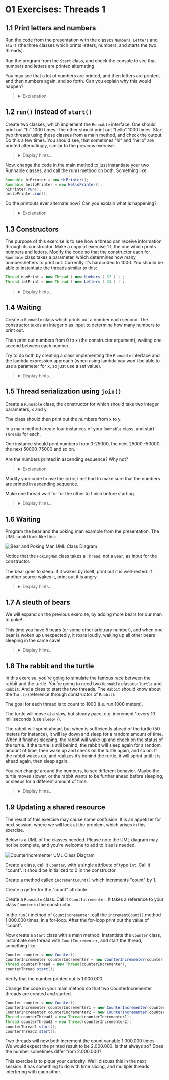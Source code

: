 # 01 Exercises: Threads 1

## 1.1 Print letters and numbers

Run the code from the presentation with the classes `Numbers`, `Letters` and `Start` (the three classes which prints letters, numbers, and starts the two threads).

Run the program from the `Start` class, and check the console to see that numbers and letters are printed alternating.

You may see that a lot of numbers are printed, and then letters are printed, and then numbers again, and so forth. Can you explain why this would happen?

<blockquote>
<details>
<summary>Explanation</summary>
  <p>The time scheduler assigns time to a single thread for an amount of time. We have no control over this, and the amount of time might vary for each execution of the program. As such, sometimes we might see many numbers in a row before letter, or vice versa. And other times only a few numbers before letters are printed, or vice versa.</p>
</details>
</blockquote>

## 1.2 `run()` instead of `start()`

Create two classes, which implement the `Runnable` interface. One should print out “hi” 1000 times. The other should print out “hello” 1000 times. Start two threads using these classes from a main method, and check the output. Do this a few times. You should see, that sometimes “hi” and “hello” are printed alternatingly, similar to the previous exercise.

<blockquote>
<details>
<summary>Display hints...</summary>
<p>Printing out "hi" and "hello" 1000 times should be trivial (use any type of loop). To create a class that implements <code>Runnable</code> simply ensure that you put your logic for printing 1000 times into the <code>.run()</code> method of that class.</p>
<details>
<summary>Display solution...</summary>

```java
public class HiPrinter implements Runnable
{
  @Override
  public void run()
  {
    for(int i = 0; i < 1000; i++)
    {
      System.out.println("hi");
    }
  }
}

public class HelloPrinter implements Runnable
{
  @Override
  public void run()
  {
    for(int i = 0; i < 1000; i++)
    {
      System.out.println("hello");
    }
  }
}
```

```java
public class Test
{
  public static void main(String[] args)
  {
    Runnable hiPrinter = new HiPrinter();
    Runnable helloPrinter = new HelloPrinter();
    Thread thread1 = new Thread(hiPrinter);
    Thread thread2 = new Thread(helloPrinter);
    thread1.start();
    thread2.start();
  }
}
```

</details>
</details>

</blockquote>

Now, change the code in the main method to just instantiate your two Runnable classes, and call the run() method on both. Something like:

```java
Runnable hiPrinter = new HiPrinter();
Runnable helloPrinter = new HelloPrinter();
hiPrinter.run();
helloPrinter.run();
```

Do the printouts ever alternate now? Can you explain what is happening?

<blockquote>
<details>
<summary>Explanation</summary>
  <p>Remember that using <code>.run()</code> directly is no different than calling any other method.
  Therefore, no multithreading happens, and the code runs sequentially, just as expected.
  In order to use threads, remember to create a <code>Thread</code> object first</p>
</details>
</blockquote>

## 1.3 Constructors

The purpose of this exercise is to see how a thread can receive information through its constructor.
Make a copy of exercise 1.1, the one which prints numbers and letters. Modify the code so that the constructor each for `Runnable` class takes a parameter, which determines how many numbers/letters to print out. 
Currently it’s hardcoded to 1000. You should be able to instantiate the threads similar to this:
```java
Thread numPrint = new Thread ( new Numbers ( 57 ) ) ;
Thread letPrint = new Thread ( new Letters ( 33 ) ) ;
```

<blockquote>
<details>
<summary>Display hints...</summary>
<p>Introduce an integer attribute in the <code>Numbers</code> and <code>Letters</code> class and initialize it in the constructor.</p>
<details>
<summary>Display solution...</summary>

```java
public class Letters implements Runnable
{
    
    private int iterations;

    public Letters(int iterations) 
    {
        this.iterations = iterations;
    }

    @Override public void run()
    {
        while(true)
        {
            for (int i = 0; i < iterations; i++)
            {
                System.out.println((char) (i+97));
            }
        }
    }
}
```

```java
public class Numbers implements Runnable
{
    
    private int iterations;

    public Numbers(int iterations) 
    {
        this.iterations = iterations;
    }

    @Override public void run()
    {
        while(true)
        {
            for (int i = 0; i < iterations; i++)
            {
                System.out.println(i);
            }
        }
    }
}
```

```java
public class Test
{
  public static void main(String[] args)
  {
    Thread numPrint = new Thread ( new Numbers ( 57 ) ) ;
    Thread letPrint = new Thread ( new Letters ( 33 ) ) ;
    numPrint.start();
    letPrint.start();
  }
}
```

</details>
</details>

</blockquote>

## 1.4 Waiting

Create a `Runnable` class which prints out a number each second. The constructor takes an integer x as input to determine how many numbers to print out.

Then print out numbers from 0 to x (the constructor argument), waiting one second between each number.

Try to do both by creating a class implementing the `Runnable` interface and the lambda expression approach (when using lambda you won't be able to use a parameter for x, so just use a set value).

<blockquote>
<details>
<summary>Display hints...</summary>
<p>In order to wait, use the <code>Thread.sleep()</code>. This method waits a number of milliseconds given as argument.
Be aware that the method has <code>Exceptions</code> that need to be handled with <code>try/catch</code> or passed on. 

</p>
<p>To use lambda expressions, remember that it is equivalent to using an anonymous class for the <code>Thread</code> constructor. 
The constructor expects a class that implements the <code>Runnable</code> interface, and as such, you can create an implementation on the spot.</p>
<details>
<summary>Display solution...</summary>

```java
public class WaitPrinter implements Runnable
{

    private int x;

    public WaitPrinter(int x)
    {
        this.x = x;
    }

    @Override
    public void run()
    {
        for (int i = 0; i < x; i++)
        {
            System.out.println(i);
            try
            {
                Thread.sleep(1000);
            }
            catch (InterruptedException e)
            {
                e.printStackTrace();
            }
        }
    }
}
```

```java
public class Test
{
    public static void main(String[] args)
    {
        Thread waitPrinter = new Thread(new WaitPrinter(10));
        waitPrinter.start();

        // Lambda expression implementation that does the same, except it uses a set value '10' in the for loop
        Thread waitPrinterLambda = new Thread(() -> {
            for (int i = 0; i < 10; i++)
            {
                System.out.println(i);
                try
                {
                    Thread.sleep(1000);
                }
                catch (InterruptedException e)
                {
                    e.printStackTrace();
                }
            }
        });
        waitPrinterLambda.start();
    }
}
```

</details>
</details>

</blockquote>

## 1.5 Thread serialization using `join()`

Create a `Runnable` class, the constructor for which should take two integer parameters, x and y. 

The class should then print out the numbers from x to y. 

In a main method create four instances of your `Runnable` class, and start `Threads` for each. 

One instance should print numbers from 0-25000, the next 25000 -50000, the next 50000-75000 and so on.

Are the numbers printed in ascending sequence? Why not?

<blockquote>
<details>
<summary>Explanation</summary>
  <p>You are starting the 4 <code>Threads</code> at the same time. As such, they will run interchangeably instead of waiting for each other.</p>
</details>
</blockquote>

Modify your code to use the `join()` method to make sure that the numbers are printed in ascending sequence.

Make one thread wait for for the other to finish before starting.

<blockquote>
<details>
<summary>Display hints...</summary>
<p>In order to wait for one thread to finish, you need to stop the execution of the <code>main</code> method, so it doesn't start the next thread until the first one finishes.

This is exactly what the <code>join()</code> method does. The method must be invoked from somewhere, and that somewhere will then wait until the thread upon which it is called finishes.

In other words, you must start the first thread from the main method, and then immediately put the main method into wait mode, using <code>join()</code> before it starts the next thread, and so on. </p>
<details>
<summary>Display solution...</summary>

```java
public class Range implements Runnable
{

    private int x, y;

    public Range(int x, int y)
    {
        this.x = x;
        this.y = y;
    }

    @Override
    public void run()
    {
        for (int i = x; i < y; i++)
        {
            System.out.println(i);
        }
    }
}
```

```java
public class Test
{
    public static void main(String[] args) throws InterruptedException {
        Thread range1 = new Thread(new Range(0, 25000));
        Thread range2 = new Thread(new Range(25000, 50000));
        Thread range3 = new Thread(new Range(50000, 75000));
        Thread range4 = new Thread(new Range(75000, 100000));
        range1.start();
        range1.join();
        range2.start();
        range2.join();
        range3.start();
        range3.join();
        range4.start();
        range4.join();
    }
}
```

</details>
</details>

</blockquote>

## 1.6 Waiting
Program the bear and the poking man example from the presentation. The UML could look like this:

![Bear and Poking Man UML Class Diagram](https://github.com/MichaelViuff/SDJ2/blob/main/01%20Threads%201/Images/BearPokingManUML.png)

Notice that the `PokingMan` class takes a `Thread`, not a `Bear`, as input for the constructor.

The bear goes to sleep. If it wakes by itself, print out it is well-rested. If another source wakes it, print out it is angry.

<blockquote>
<details>
<summary>Display hints...</summary>
<p>Start by making the <code>Bear</code> class. The <code>run()</code> method must sleep for an amount of time, and when finished with sleeping, show that it is well-rested (print out "I am a well-rested bear" or similiar). If it isn't allowed to finish waiting (i.e. an <code>InterruptedException</code>code> is thrown</code>), show that it is angry (print out "I am an angry bear!" or similiar).

The <code>PokingMan </code></p> constructor must get the <code>Bear</code> thread as an argument. The <code>run()</code> method should sleep an amount of time, and then wake up (interrupt) the <code>Bear</code> thread.

Use different timers for the sleep of both threads and see what happens.</p>
<details>
<summary>Display solution...</summary>

```java
public class Bear implements Runnable
{
  @Override public void run()
  {
    try
    {
      Thread.sleep(3000);
      System.out.println("I am a well-rested bear");
    }
    catch (InterruptedException e)
    {
      System.out.println("I am an angry bear!");
    }
  }
}
```

```java
public class PokingMan implements Runnable
{

  private Thread bearToPoke;

  public PokingMan(Thread bearToPoke)
  {
    this.bearToPoke = bearToPoke;
  }


  @Override public void run()
  {
    try
    {
      Thread.sleep(2000); //Change this value to allow the bear to finish resting before getting poked.
      bearToPoke.interrupt();
    }
    catch (InterruptedException e)
    {
      e.printStackTrace();
    }
  }
}
```

</details>
</details>

</blockquote>

## 1.7 A sleuth of bears

We will expand on the previous exercise, by adding more bears for our man to poke!

This time you have 5 bears (or some other arbitrary number), and when one bear is woken up unexpectedly, it roars loudly, waking up all other bears sleeping in the same cave!

<blockquote>
<details>
<summary>Display hints...</summary>
<p>In order for one bear to wake all other bears, it must have a reference to their threads. This can be done in many ways, but a simple way for now is to have a class <code>Cave</code> that contains a list of bear threads. Create a <code>wakeAllBears</code> method in that class, that interrupts all sleeping threads and removes them from the list.

When a bear is awoken by being poked, let it call the <code>wakeAllBears</code> method.

Try letting the <code>PokingMan</code> wake up different bears and confirm that everyone wakes up!

</p>
<details>
<summary>Display solution...</summary>

```java
import java.util.ArrayList;
import java.util.List;

public class Cave
{

    private List<Thread> sleepingBears;

    public Cave()
    {
        sleepingBears = new ArrayList<>();
    }

    public void addBear(Thread bear)
    {
        sleepingBears.add(bear);
    }

    public void wakeAllBears()
    {
        for (Thread bear : sleepingBears)
        {
            bear.interrupt();
        }
        sleepingBears.clear();
    }
}
```

```java
public class Bear implements Runnable
{

  private Cave cave;

  public Bear(Cave cave)
  {
    this.cave = cave;
  }

  @Override public void run()
  {
    try
    {
      Thread.sleep(3000);
      System.out.println("I am a well-rested bear");
    }
    catch (InterruptedException e)
    {
      System.out.println("I am an angry bear!");
      cave.wakeAllBears();
    }
  }
}
```

```java
public class PokingMan implements Runnable
{

  private Thread bearToPoke;
  private int timeToSleep;

  public PokingMan(Thread bearToPoke, int timeToSleep)
  {
    this.bearToPoke = bearToPoke;
    this.timeToSleep = timeToSleep;
  }

  @Override public void run()
  {
    try
    {
      Thread.sleep(timeToSleep);
      bearToPoke.interrupt();
    }
    catch (InterruptedException e)
    {
      e.printStackTrace();
    }
  }
}
```

</details>
</details>

</blockquote>

## 1.8 The rabbit and the turtle
In this exercise, you’re going to simulate the famous race between the rabbit and the turtle.
You’re going to need two <code>Runnable</code> classes: <code>Turtle</code> and <code>Rabbit</code>. And a class to start the two threads. The <code>Rabbit</code> should know about the <code>Turtle</code> (reference through constructor of <code>Rabbit</code>).

The goal for each thread is to count to 1000 (i.e. run 1000 meters), 

The turtle will move at a slow, but steady pace, e.g. increment 1 every 10 milliseconds (use <code>sleep()</code>).

The rabbit will sprint ahead, but when is sufficiently ahead of the turtle (50 meters for instance), it will lay down and sleep for a random amount of time.
When it finishes sleeping, the rabbit will wake up and check on the status of the turtle. If the turtle is still behind, the rabbit will sleep again for a random amount of time, then wake up and check on the turtle again, and so on. 
If the rabbit wakes up, and realizes it’s behind the rurtle, it will sprint until it is ahead again, then sleep again.

You can change around the numbers, to see different behavior. Maybe the turtle moves slower, or the rabbit wants to be further ahead before sleeping, or sleeps for a different amount of time.

<blockquote>
<details>
<summary>Display hints...</summary>
<p>
The turtle is straightforward, implement <code>Runnable</code> and have the <code>run()</code> method perform a loop to increment a distance counter by 1 every 10 milliseconds. If the loop completes, show that the turtle has reached the goal (print out "Turtle has reached goal" or similiar).
Also give the turtle a method that tells how far it is (returns distance).

For the rabbit, you will need a reference to the thread for the turtle. The <code>run()</code> method for the rabbit should also perform a loop to increment a distance counter by 1 in each iteration, but only if the rabbit is not sufficiently ahead. 

To test if the rabbit is sufficiently ahead, make an if-statement similiar to this: 

```java
if(distance > turtle.getDistance() + AHEAD_DISTANCE)
```

To generate a random number of milliseconds for the rabbit to sleep, use this:

```java
Random random = new Random();
int sleepTime = random.nextInt(500) + 500; // This will give you a number between 500 and 999
```

</p>
<details>
<summary>Display solution...</summary>

```java
import java.util.Random;

public class Rabbit implements Runnable{

    private Turtle turtle;
    private static final int AHEAD_DISTANCE = 50;

    public Rabbit(Turtle turtle)
    {
        this.turtle = turtle;
    }

    @Override
    public void run()
    {
        Random random = new Random();

        for (int distance = 0; distance < 1000; distance++)
        {
            try
            {
                if(distance > turtle.getDistance() + AHEAD_DISTANCE)
                {
                    int sleepTime = random.nextInt(500) + 500; // This will give you a number between 500 and 999
                    System.out.println("Rabbit noticed that it was ahead and has gone to sleep for " + sleepTime + " milliseconds");
                    Thread.sleep(sleepTime);
                }
                System.out.println("Rabbit has moved " + distance + " meters");
            }
            catch (InterruptedException e)
            {
                e.printStackTrace();
            }
        }
        System.out.println("Rabbit has finished!");
    }
}
```

```java
public class Turtle implements Runnable
{

    private int distance;

    public void run()
    {
        for (distance = 0; distance < 1000; distance++)
        {
            try
            {
                Thread.sleep(10);
                System.out.println("Turtle has moved" + distance + " meters");
            }
            catch (InterruptedException e)
            {
                e.printStackTrace();
            }
        }
        System.out.println("Turtle has finished!");
    }

    public int getDistance()
    {
        return distance;
    }

}
```

```java
public class Test
{
    public static void main(String[] args) {
        Turtle turtle = new Turtle();
        Rabbit rabbit = new Rabbit(turtle);

        Thread turtleThread = new Thread(turtle);
        Thread rabbitThread = new Thread(rabbit);

        turtleThread.start();
        rabbitThread.start();
    }
}
```
</details>
</details>
</blockquote>

## 1.9 Updating a shared resource

The result of this exercise may cause some confusion. It is an appetizer for next session, where we will look at the problem, which arises in this exercise.

Below is a UML of the classes needed. Please note the UML diagram may not be complete, and you're welcome to add to it as is needed.

![CounterIncrementer UML Class Diagram](https://github.com/MichaelViuff/SDJ2/blob/main/01%20Threads%201/Images/CounterIncrementerUML.png)

Create a class, call it <code>Counter</code>, with a single attribute of type <code>int</code>. Call it "count". It should be initialized to 0 in the constructor.

Create a method called <code>incrementCount()</code> which increments "count" by 1.

Create a getter for the "count" attribute.

Create a <code>Runnable</code> class. Call it <code>CountIncrementer</code>. It takes a reference to your class <code>Counter</code> in the constructor. 

In the <code>run()</code> method of <code>CountIncrementer</code>, call the <code>incrementCount()</code> method 1.000.000 times, in a for-loop. After the for-loop print out the value of "count".

Now create a <code>Start</code> class with a main method. Instantiate the <code>Counter</code> class, instantiate one thread with <code>CountIncrementer</code>, and start the thread, something like:

```java
Counter counter = new Counter();
CounterIncrementer counterIncrementer = new CounterIncrementer(counter);
Thread counterThread = new Thread(counterIncrementer);
counterThread.start();
```

Verify that the number printed out is 1.000.000.

Change the code in your main method so that two CounterIncrementer threads are created and started.

```java
Counter counter = new Counter();
CounterIncrementer counterIncrementer1 = new CounterIncrementer(counter);
CounterIncrementer counterIncrementer2 = new CounterIncrementer(counter);
Thread counterThread1 = new Thread(counterIncrementer1);
Thread counterThread2 = new Thread(counterIncrementer2);
counterThread1.start();
counterThread2.start();
```

Two threads will now both increment the count variable 1.000.000 times. We would expect the printed result to be 2.000.000. Is that always so? Does the number sometimes differ from 2.000.000?

This exercise is to pique your curiosity. We’ll discuss this in the next session. It has something to do with time slicing, and multiple threads interfering with each other.
